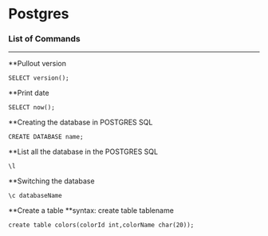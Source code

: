 
# Postgres

### List of Commands
***
**Pullout version
```
SELECT version();
```
**Print date
```
SELECT now();
```
**Creating the database in POSTGRES SQL
```
CREATE DATABASE name;
```
**List all the database in the POSTGRES SQL
```
\l
```
**Switching the database 
```
\c databaseName
```
**Create a table 
**syntax: create table tablename
```
create table colors(colorId int,colorName char(20));
```
